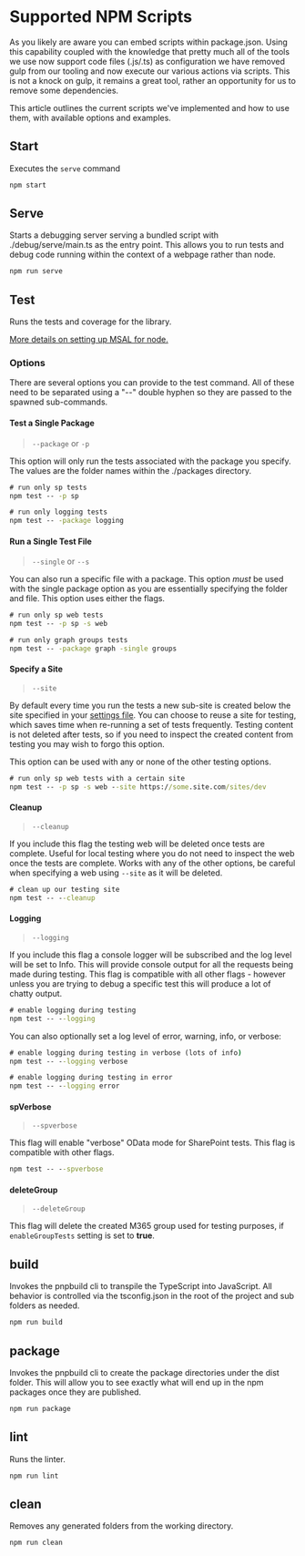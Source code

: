 # Supported NPM Scripts

As you likely are aware you can embed scripts within package.json. Using this capability coupled with the knowledge that pretty much all of the tools we use now support code files (.js/.ts) as configuration we have removed gulp from our tooling and now execute our various actions via scripts. This is not a knock on gulp, it remains a great tool, rather an opportunity for us to remove some dependencies.

This article outlines the current scripts we've implemented and how to use them, with available options and examples.

## Start

Executes the `serve` command

```cmd
npm start
```

## Serve

Starts a debugging server serving a bundled script with ./debug/serve/main.ts as the entry point. This allows you to run tests and debug code running within the context of a webpage rather than node.

```cmd
npm run serve
```

## Test

Runs the tests and coverage for the library.

[More details on setting up MSAL for node.](https://pnp.github.io/pnpjs/getting-started/#getting-started-with-nodejs)

### Options

There are several options you can provide to the test command. All of these need to be separated using a "--" double hyphen so they are passed to the spawned sub-commands.

#### Test a Single Package

>`--package` or `-p`

This option will only run the tests associated with the package you specify. The values are the folder names within the ./packages directory.

```cmd
# run only sp tests
npm test -- -p sp

# run only logging tests
npm test -- -package logging
```

#### Run a Single Test File

>`--single` or `--s`

You can also run a specific file with a package. This option _must_ be used with the single package option as you are essentially specifying the folder and file. This option uses either the  flags.

```cmd
# run only sp web tests
npm test -- -p sp -s web

# run only graph groups tests
npm test -- -package graph -single groups
```

#### Specify a Site

>`--site`

By default every time you run the tests a new sub-site is created below the site specified in your [settings file](./settings.md). You can choose to reuse a site for testing, which saves time when re-running a set of tests frequently. Testing content is not deleted after tests, so if you need to inspect the created content from testing you may wish to forgo this option.

This option can be used with any or none of the other testing options.

```cmd
# run only sp web tests with a certain site
npm test -- -p sp -s web --site https://some.site.com/sites/dev
```

#### Cleanup

>`--cleanup`

If you include this flag the testing web will be deleted once tests are complete. Useful for local testing where you do not need to inspect the web once the tests are complete. Works with any of the other options, be careful when specifying a web using `--site` as it will be deleted.

```cmd
# clean up our testing site
npm test -- --cleanup
```

#### Logging

>`--logging`

If you include this flag a console logger will be subscribed and the log level will be set to Info. This will provide console output for all the requests being made during testing. This flag is compatible with all other flags - however unless you are trying to debug a specific test this will produce a lot of chatty output.

```cmd
# enable logging during testing
npm test -- --logging
```

You can also optionally set a log level of error, warning, info, or verbose:

```cmd
# enable logging during testing in verbose (lots of info)
npm test -- --logging verbose
```

```cmd
# enable logging during testing in error
npm test -- --logging error
```

#### spVerbose

>`--spverbose`

This flag will enable "verbose" OData mode for SharePoint tests. This flag is compatible with other flags.

```cmd
npm test -- --spverbose
```

#### deleteGroup

>`--deleteGroup`

This flag will delete the created M365 group used for testing purposes, if `enableGroupTests` setting is set to **true**.

## build

Invokes the pnpbuild cli to transpile the TypeScript into JavaScript. All behavior is controlled via the tsconfig.json in the root of the project and sub folders as needed.

```cmd
npm run build
```

## package

Invokes the pnpbuild cli to create the package directories under the dist folder. This will allow you to see exactly what will end up in the npm packages once they are published.

```cmd
npm run package
```

## lint

Runs the linter.

```cmd
npm run lint
```

## clean

Removes any generated folders from the working directory.

```cmd
npm run clean
```
